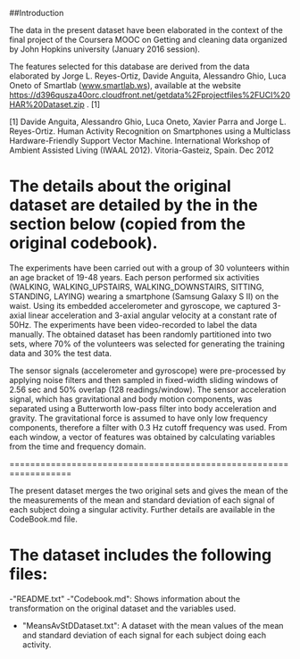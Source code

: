 ##Introduction

The data in the present dataset have been elaborated in the context of the final project of the Coursera MOOC on Getting and cleaning data organized by John Hopkins university (January 2016 session).

The features selected for this database are derived from the data elaborated by Jorge L. Reyes-Ortiz, Davide Anguita, Alessandro Ghio, Luca Oneto of Smartlab (www.smartlab.ws), available at the website https://d396qusza40orc.cloudfront.net/getdata%2Fprojectfiles%2FUCI%20HAR%20Dataset.zip . [1]

[1] Davide Anguita, Alessandro Ghio, Luca Oneto, Xavier Parra and Jorge L. Reyes-Ortiz. Human Activity Recognition on Smartphones using a Multiclass Hardware-Friendly Support Vector Machine. International Workshop of Ambient Assisted Living (IWAAL 2012). Vitoria-Gasteiz, Spain. Dec 2012

The details about the original dataset are detailed by the in the section below (copied from the original codebook).
==================================================================

The experiments have been carried out with a group of 30 volunteers within an age bracket of 19-48 years. Each person performed six activities (WALKING, WALKING_UPSTAIRS, WALKING_DOWNSTAIRS, SITTING, STANDING, LAYING) wearing a smartphone (Samsung Galaxy S II) on the waist. Using its embedded accelerometer and gyroscope, we captured 3-axial linear acceleration and 3-axial angular velocity at a constant rate of 50Hz. The experiments have been video-recorded to label the data manually. The obtained dataset has been randomly partitioned into two sets, where 70% of the volunteers was selected for generating the training data and 30% the test data. 

The sensor signals (accelerometer and gyroscope) were pre-processed by applying noise filters and then sampled in fixed-width sliding windows of 2.56 sec and 50% overlap (128 readings/window). The sensor acceleration signal, which has gravitational and body motion components, was separated using a Butterworth low-pass filter into body acceleration and gravity. The gravitational force is assumed to have only low frequency components, therefore a filter with 0.3 Hz cutoff frequency was used. From each window, a vector of features was obtained by calculating variables from the time and frequency domain.

==================================================================

The present dataset merges the two original sets and gives the mean of the the measurements of the mean and standard deviation of each signal of each subject doing a singular activity. 
Further details are available in the CodeBook.md file. 


The dataset includes the following files:
=========================================

-"README.txt"
-"Codebook.md": Shows information about the transformation on the original dataset and the variables used.
- "MeansAvStDDataset.txt": A dataset with the mean values of the mean and standard deviation of each signal for each subject doing each activity. 

